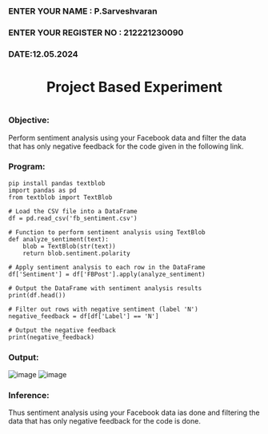 <H3>ENTER YOUR NAME : P.Sarveshvaran</H3>
<H3>ENTER YOUR REGISTER NO : 212221230090</H3>
<H3>DATE:12.05.2024</H3>
<H1 Align="center">Project Based Experiment<H1>

### Objective:

Perform sentiment analysis using your Facebook data and filter the data that has only negative feedback for the code given in the following link.
  
### Program:
```
pip install pandas textblob
import pandas as pd
from textblob import TextBlob

# Load the CSV file into a DataFrame
df = pd.read_csv('fb_sentiment.csv')

# Function to perform sentiment analysis using TextBlob
def analyze_sentiment(text):
    blob = TextBlob(str(text))
    return blob.sentiment.polarity

# Apply sentiment analysis to each row in the DataFrame
df['Sentiment'] = df['FBPost'].apply(analyze_sentiment)

# Output the DataFrame with sentiment analysis results
print(df.head())

# Filter out rows with negative sentiment (label 'N')
negative_feedback = df[df['Label'] == 'N']

# Output the negative feedback
print(negative_feedback)

```
### Output: 
![image](https://github.com/Sarvesh993/Project-Based-Experiment-AAI/assets/94881923/a71695e4-0031-442c-b6df-e08f4a794894)
![image](https://github.com/Sarvesh993/Project-Based-Experiment-AAI/assets/94881923/1ad06982-03c9-459f-b5bc-0a71443b1698)

### Inference:
Thus sentiment analysis using your Facebook data ias done and filtering the data that has only negative feedback for the code is done.
